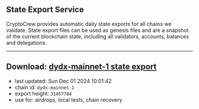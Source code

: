 ## State Export Service
CryptoCrew provides automatic daily state exports for all chains we validate. State export files can be used as genesis files and are a snapshot of the current blockchain state, including all validators, accounts, balances and delegations.

---
**Download: [dydx-mainnet-1 state export](https://dl-tyo.ccvalidators.com/SERVICE/dydx/dydx-mainnet-1_export_31457784.json)**
---

- last updated: Sun Dec 01 2024 10:01:42
- chain id: `dydx-mainnet-1`
- export height: `31457784`
- use for: airdrops, local tests, chain recovery
